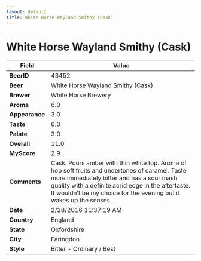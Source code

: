 ```yaml
---
layout: default
title: White Horse Wayland Smithy (Cask)
---
```


# White Horse Wayland Smithy (Cask)

| Field         | Value     |
|---------------|-----------|
| **BeerID** | 43452 |
| **Beer** | White Horse Wayland Smithy (Cask) |
| **Brewer** | White Horse Brewery |
| **Aroma** | 6.0 |
| **Appearance** | 3.0 |
| **Taste** | 6.0 |
| **Palate** | 3.0 |
| **Overall** | 11.0 |
| **MyScore** | 2.9 |
| **Comments** | Cask. Pours amber with thin white top. Aroma of hop soft fruits and undertones of caramel. Taste more immediately bitter and has a sour mash quality with a definite acrid edge in the aftertaste. It wouldn’t be my choice for the evening but it wakes up the senses. |
| **Date** | 2/28/2016 11:37:19 AM |
| **Country** | England |
| **State** | Oxfordshire |
| **City** | Faringdon |
| **Style** | Bitter - Ordinary / Best |
